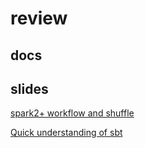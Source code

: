 # review

## docs


## slides
[spark2+ workflow and shuffle](https://fuqiliang.github.io/review/share/spark/)

[Quick understanding of sbt](https://fuqiliang.github.io/review/share/sbt/)

